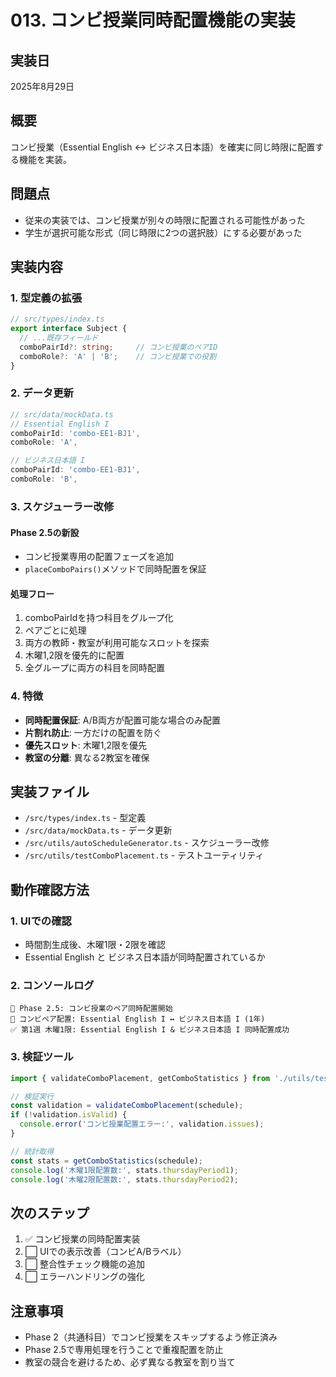 # 013. コンビ授業同時配置機能の実装

## 実装日
2025年8月29日

## 概要
コンビ授業（Essential English ↔ ビジネス日本語）を確実に同じ時限に配置する機能を実装。

## 問題点
- 従来の実装では、コンビ授業が別々の時限に配置される可能性があった
- 学生が選択可能な形式（同じ時限に2つの選択肢）にする必要があった

## 実装内容

### 1. 型定義の拡張
```typescript
// src/types/index.ts
export interface Subject {
  // ...既存フィールド
  comboPairId?: string;     // コンビ授業のペアID
  comboRole?: 'A' | 'B';    // コンビ授業での役割
}
```

### 2. データ更新
```typescript
// src/data/mockData.ts
// Essential English I
comboPairId: 'combo-EE1-BJ1',
comboRole: 'A',

// ビジネス日本語 I  
comboPairId: 'combo-EE1-BJ1',
comboRole: 'B',
```

### 3. スケジューラー改修

#### Phase 2.5の新設
- コンビ授業専用の配置フェーズを追加
- `placeComboPairs()`メソッドで同時配置を保証

#### 処理フロー
1. comboPairIdを持つ科目をグループ化
2. ペアごとに処理
3. 両方の教師・教室が利用可能なスロットを探索
4. 木曜1,2限を優先的に配置
5. 全グループに両方の科目を同時配置

### 4. 特徴
- **同時配置保証**: A/B両方が配置可能な場合のみ配置
- **片割れ防止**: 一方だけの配置を防ぐ
- **優先スロット**: 木曜1,2限を優先
- **教室の分離**: 異なる2教室を確保

## 実装ファイル
- `/src/types/index.ts` - 型定義
- `/src/data/mockData.ts` - データ更新
- `/src/utils/autoScheduleGenerator.ts` - スケジューラー改修
- `/src/utils/testComboPlacement.ts` - テストユーティリティ

## 動作確認方法

### 1. UIでの確認
- 時間割生成後、木曜1限・2限を確認
- Essential English と ビジネス日本語が同時配置されているか

### 2. コンソールログ
```
🎯 Phase 2.5: コンビ授業のペア同時配置開始
🤝 コンビペア配置: Essential English I ↔ ビジネス日本語 I (1年)
✅ 第1週 木曜1限: Essential English I & ビジネス日本語 I 同時配置成功
```

### 3. 検証ツール
```typescript
import { validateComboPlacement, getComboStatistics } from './utils/testComboPlacement';

// 検証実行
const validation = validateComboPlacement(schedule);
if (!validation.isValid) {
  console.error('コンビ授業配置エラー:', validation.issues);
}

// 統計取得
const stats = getComboStatistics(schedule);
console.log('木曜1限配置数:', stats.thursdayPeriod1);
console.log('木曜2限配置数:', stats.thursdayPeriod2);
```

## 次のステップ
1. ✅ コンビ授業の同時配置実装
2. ⬜ UIでの表示改善（コンビA/Bラベル）
3. ⬜ 整合性チェック機能の追加
4. ⬜ エラーハンドリングの強化

## 注意事項
- Phase 2（共通科目）でコンビ授業をスキップするよう修正済み
- Phase 2.5で専用処理を行うことで重複配置を防止
- 教室の競合を避けるため、必ず異なる教室を割り当て